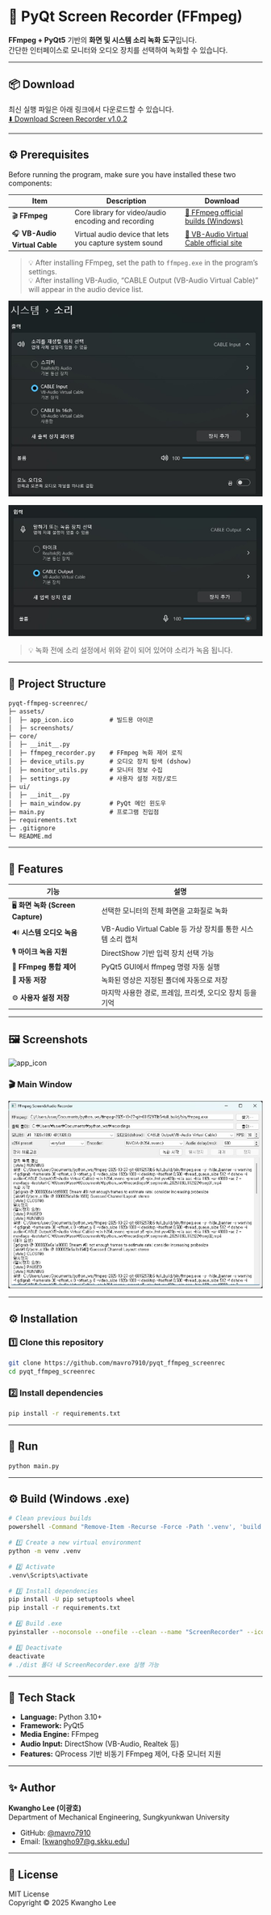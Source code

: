 # 🎥 PyQt Screen Recorder (FFmpeg)

**FFmpeg + PyQt5** 기반의 **화면 및 시스템 소리 녹화 도구**입니다.  
간단한 인터페이스로 모니터와 오디오 장치를 선택하여 녹화할 수 있습니다.

---

## 📦 Download  
최신 실행 파일은 아래 링크에서 다운로드할 수 있습니다.  
[⬇️ Download Screen Recorder v1.0.2](https://github.com/mavro7910/pyqt_ffmpeg_screenrec/releases/latest)

---

## ⚙️ Prerequisites

Before running the program, make sure you have installed these two components:


| Item | Description | Download |
|------|--------------|-----------|
| 🎬 **FFmpeg** | Core library for video/audio encoding and recording | [🔗 FFmpeg official builds (Windows)](https://www.gyan.dev/ffmpeg/builds/) |
| 🎧 **VB-Audio Virtual Cable** | Virtual audio device that lets you capture system sound | [🔗 VB-Audio Virtual Cable official site](https://vb-audio.com/Cable/) |

> 💡 After installing FFmpeg, set the path to `ffmpeg.exe` in the program’s settings.  
> 💡 After installing VB-Audio, “CABLE Output (VB-Audio Virtual Cable)” will appear in the audio device list.


![소리 설정 1](./assets/screenshots/how_to_use_output.jpg)

![소리 설정 2](./assets/screenshots/how_to_use_input.jpg)


> 💡 녹화 전에 소리 설정에서 위와 같이 되어 있어야 소리가 녹음 됩니다.
---

## 📁 Project Structure

```
pyqt-ffmpeg-screenrec/
├─ assets/
│  ├─ app_icon.ico          # 빌드용 아이콘
│  ├─ screenshots/
├─ core/
│  ├─ __init__.py
│  ├─ ffmpeg_recorder.py    # FFmpeg 녹화 제어 로직
│  ├─ device_utils.py       # 오디오 장치 탐색 (dshow)
│  ├─ monitor_utils.py      # 모니터 정보 수집
│  ├─ settings.py           # 사용자 설정 저장/로드
├─ ui/
│  ├─ __init__.py
│  ├─ main_window.py        # PyQt 메인 윈도우
├─ main.py                  # 프로그램 진입점
├─ requirements.txt
├─ .gitignore
└─ README.md
```

---

## 📌 Features

| 기능 | 설명 |
|------|------|
| 🖥️ **화면 녹화 (Screen Capture)** | 선택한 모니터의 전체 화면을 고화질로 녹화 |
| 🔊 **시스템 오디오 녹음** | VB-Audio Virtual Cable 등 가상 장치를 통한 시스템 소리 캡처 |
| 🎙️ **마이크 녹음 지원** | DirectShow 기반 입력 장치 선택 가능 |
| 🧰 **FFmpeg 통합 제어** | PyQt5 GUI에서 ffmpeg 명령 자동 실행 |
| 💾 **자동 저장** | 녹화된 영상은 지정된 폴더에 자동으로 저장 |
| ⚙️ **사용자 설정 저장** | 마지막 사용한 경로, 프레임, 프리셋, 오디오 장치 등을 기억 |

---

## 🖼️ Screenshots

![app_icon](./assets/app_icon.ico)

### 🎬 Main Window
![app_screenshot](./assets/screenshots/main_ui_example_251030.jpg)

---

## ⚙️ Installation

### 1️⃣ Clone this repository
```bash
git clone https://github.com/mavro7910/pyqt_ffmpeg_screenrec
cd pyqt_ffmpeg_screenrec
```

### 2️⃣ Install dependencies
```bash
pip install -r requirements.txt
```

---

## 🚀 Run
```bash
python main.py
```

---

## ⚙️ Build (Windows .exe)

```bash
# Clean previous builds
powershell -Command "Remove-Item -Recurse -Force -Path '.venv', 'build', 'dist'; Remove-Item -Force -Path '*.spec'"
```

```bash
# 1️⃣ Create a new virtual environment
python -m venv .venv
```

```bash
# 2️⃣ Activate
.venv\Scripts\activate
```

```bash
# 3️⃣ Install dependencies
pip install -U pip setuptools wheel
pip install -r requirements.txt
```

```bash
# 4️⃣ Build .exe
pyinstaller --noconsole --onefile --clean --name "ScreenRecorder" --icon "assets/app_icon.ico" --add-data "assets;assets" main.py
```

```bash
# 5️⃣ Deactivate
deactivate
# ./dist 폴더 내 ScreenRecorder.exe 실행 가능
```

---

## 🧠 Tech Stack
- **Language:** Python 3.10+
- **Framework:** PyQt5
- **Media Engine:** FFmpeg
- **Audio Input:** DirectShow (VB-Audio, Realtek 등)
- **Features:** QProcess 기반 비동기 FFmpeg 제어, 다중 모니터 지원

---

## ✨ Author  
**Kwangho Lee (이광호)**  
Department of Mechanical Engineering, Sungkyunkwan University  

- GitHub: [@mavro7910](https://github.com/mavro7910)  
- Email: [kwangho97@g.skku.edu]

---

## 📜 License
MIT License  
Copyright © 2025 Kwangho Lee